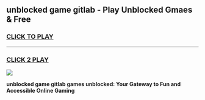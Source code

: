 
## unblocked game gitlab - Play Unblocked Gmaes & Free
<h3>
<a href="https://news.freeplayer.one?title=unblocked_game_gitlab&ref=16F">CLICK TO PLAY</a></h3>
<hr>

<h3>
<a href="https://news.freeplayer.one?title=unblocked_game_gitlab&ref=16F">CLICK 2 PLAY</a>
  
</h3>

<a href="https://news.freeplayer.one?title=unblocked_game_gitlab&ref=16F/"><img src="https://clearcache.store/games.png"></a>


**unblocked game gitlab games unblocked: Your Gateway to Fun and Accessible Online Gaming**
